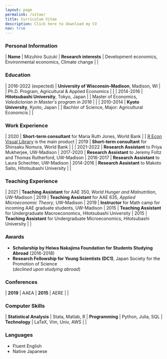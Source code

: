 ```yaml
---
layout: page
permalink: /vitae/
title: Curriculum Vitae
description: Click here to download my CV
nav: true
---
```


### Personal Information ###

| **Name**               | Mizuhiro Suzuki
| **Research interests** | Development economics, Environmental economics, Climate change
|                        |


### Education ###

| 2016-2022 (expected)   | **University of Wisconsin-Madison**, Madison, WI
|                        | Ph.D. Program, Agricultural & Applied Economics
|                        |
| 2014-2016              | **Hitotsubashi University**, Tokyo, Japan
|                        | Master of Economics, *Valedictorian in Master's program in 2016*
|                        |
| 2010-2014              | **Kyoto University**, Kyoto, Japan
|                        | Bachlor of Science, Major: Agricultural Economcis
|                        |


### Work Experience ###

<style>
table td:first-of-type {
    width: 11em;
}
</style>

| 2020                   | **Short-term consultant** for Maria Ruth Jones, World Bank
|                        | [R Econ Visual Library](https://worldbank.github.io/r-econ-visual-library/) is the main product
| 2019                   | **Short-term consultant** for Shinsaku Nomura, World Bank
|                        |
| 2021-2022              | **Research Assistant** to Priya Mukherjee, UW-Madison
| 2017-2020              | **Research Assistant** to Jeremy Foltz and Thomas Rutherford, UW-Madison
| 2016-2017              | **Research Assistant** to Laura Schechter, UW-Madison
| 2014-2016              | **Research Assistant** to Makoto Saito, Hitotsubashi University
|                        |

### Teaching Experience ###

| 2021 | **Teaching Assistant** for AAE 350, *World Hunger and Malnutrition*, UW-Madison
| 2019 | **Teaching Assistant** for AAE 635, *Applied Microeconomic Theory*, UW-Madison
| 2019 | **Instructor** for Math camp for incoming AAE graduate students, UW-Madison
| 2015 | **Teaching Assistant** for Undergraduate Macroeconomics, Hitotsubashi University
| 2015 | **Teaching Assistant** for Undergraduate Microeconomics, Hitotsubashi University
|      |

### Awards ###

- **Scholarship by Heiwa Nakajima Foundation for Students Studying Abroad** (2016-2018)
- **Research Fellowship for Young Scientists (DC1)**, Japan Society for the Promotion of Science  
  (*declined upon studying abroad*)

<!---
### Open Source Projects ###

| [VOTCA](https://www.votca.org) | Versatile object-oriented toolkit for coarse-graining applications | Core Developer
| [FleCSI](http://www.flecsi.org) | Flexible Computer Science Infrastructure | Developer
| [Gentoo](https://www.gentoo.org) | Advanced Linux distribution | Developer
--->

<!-- For more infomation see [my GitHub profile](http://www.github.com/junghans) and [my OpenHUB profile](http://www.openhub.net/accounts/junghans) -->


### Conferences ###

| **2019** | AAEA
| **2015** | AERE
|          |

### Computer Skills ###

| **Statistical Analysis**  | Stata, Matlab, R
| **Programming**           | Python, Julia, SQL
| **Technology**            | LaTeX, Vim, Univ, AWS
| |

### Languages ###

- Fluent English
- Native Japanese

